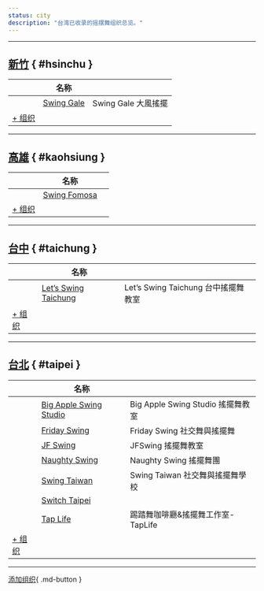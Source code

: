 ```yaml
---
status: city
description: "台湾已收录的摇摆舞组织总览。"
---
```


---

## <a id=hsinchu></a>[新竹](#hsinchu) { #hsinchu }

| | 名称 | |
| --- | --- | --- |
| | [Swing Gale](swing-gale.md) | Swing Gale 大風搖擺 |
| [+ 组织](https://github.com/swingdance/orgs/issues/new?assignees=&labels=add+org&projects=&template=02-add_entity.yml&title=Add%20Org%3A%20zh_TW%20%E2%80%A2%20%3CName%3E&region=zh_TW&province=Hsinchu&city=Hsinchu)

---

## <a id=kaohsiung></a>[高雄](#kaohsiung) { #kaohsiung }

| | 名称 | |
| --- | --- | --- |
| | [Swing Fomosa](swing-fomosa.md) |  |
| [+ 组织](https://github.com/swingdance/orgs/issues/new?assignees=&labels=add+org&projects=&template=02-add_entity.yml&title=Add%20Org%3A%20zh_TW%20%E2%80%A2%20%3CName%3E&region=zh_TW&province=Kaohsiung&city=Kaohsiung)

---

## <a id=taichung></a>[台中](#taichung) { #taichung }

| | 名称 | |
| --- | --- | --- |
| | [Let’s Swing Taichung](lets-swing-taichung.md) | Let’s Swing Taichung 台中搖擺舞教室 |
| [+ 组织](https://github.com/swingdance/orgs/issues/new?assignees=&labels=add+org&projects=&template=02-add_entity.yml&title=Add%20Org%3A%20zh_TW%20%E2%80%A2%20%3CName%3E&region=zh_TW&province=Taichung&city=Taichung)

---

## <a id=taipei></a>[台北](#taipei) { #taipei }

| | 名称 | |
| --- | --- | --- |
| | [Big Apple Swing Studio](big-apple-swing-studio.md) | Big Apple Swing Studio 搖擺舞教室 |
| | [Friday Swing](friday-swing.md) | Friday Swing 社交舞與搖擺舞 |
| | [JF Swing](jf-swing.md) | JFSwing 搖擺舞教室 |
| | [Naughty Swing](naughty-swing.md) | Naughty Swing 搖擺舞團 |
| | [Swing Taiwan](swing-tai-wan.md) | Swing Taiwan 社交舞與搖擺舞學校 |
| | [Switch Taipei](switch-taipei.md) |  |
| | [Tap Life](tap-life.md) | 踢踏舞咖啡廳&搖擺舞工作室-TapLife |
| [+ 组织](https://github.com/swingdance/orgs/issues/new?assignees=&labels=add+org&projects=&template=02-add_entity.yml&title=Add%20Org%3A%20zh_TW%20%E2%80%A2%20%3CName%3E&region=zh_TW&province=Taipei&city=Taipei)

---

[添加组织](https://github.com/swingdance/orgs/issues/new?assignees=&labels=add+org&projects=&template=02-add_entity.yml&title=Add%20Org%3A%20zh_TW%20%E2%80%A2%20%3CName%3E&region=zh_TW&province=&city=){ .md-button }
